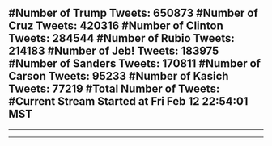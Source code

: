 #Number of Trump Tweets: 650873
#Number of Cruz Tweets: 420316
#Number of Clinton Tweets: 284544
#Number of Rubio Tweets: 214183
#Number of Jeb! Tweets: 183975
#Number of Sanders Tweets: 170811
#Number of Carson Tweets: 95233
#Number of Kasich Tweets: 77219
#Total Number of Tweets:  
#Current Stream Started at Fri Feb 12 22:54:01 MST
---
---
---

